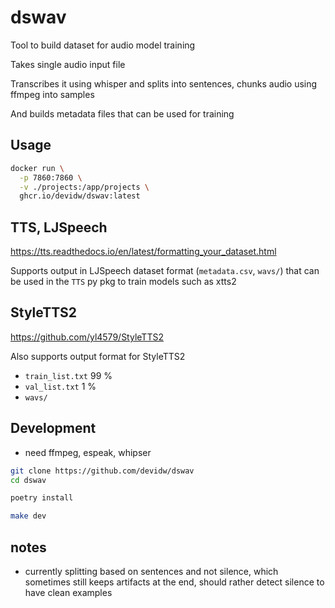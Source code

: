 # dswav

Tool to build dataset for audio model training

Takes single audio input file 

Transcribes it using whisper and splits into sentences, chunks audio using ffmpeg into samples

And builds metadata files that can be used for training

## Usage

```bash
docker run \
  -p 7860:7860 \
  -v ./projects:/app/projects \
  ghcr.io/devidw/dswav:latest
```

## TTS, LJSpeech

https://tts.readthedocs.io/en/latest/formatting_your_dataset.html

Supports output in LJSpeech dataset format (`metadata.csv`, `wavs/`) that can be used in the `TTS` py pkg to train models such as xtts2

## StyleTTS2

https://github.com/yl4579/StyleTTS2

Also supports output format for StyleTTS2

- `train_list.txt` 99 %
- `val_list.txt` 1 %
- `wavs/`

## Development

- need ffmpeg, espeak, whipser

```bash
git clone https://github.com/devidw/dswav
cd dswav

poetry install

make dev
```

## notes

- currently splitting based on sentences and not silence, which sometimes still keeps artifacts at the end, should
  rather detect silence to have clean examples